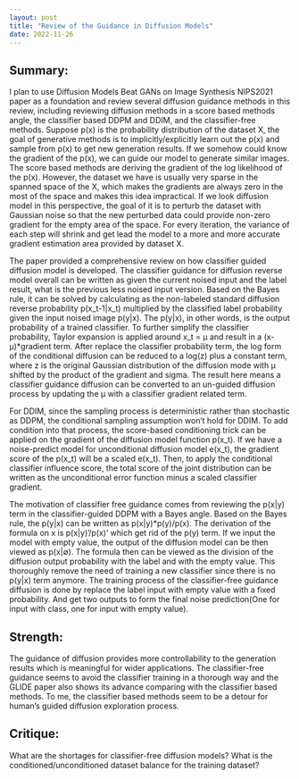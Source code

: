 ```yaml
---
layout: post
title: "Review of the Guidance in Diffusion Models"
date: 2022-11-26
---
```

## Summary:

I plan to use Diffusion Models Beat GANs on Image Synthesis NIPS2021 paper as a foundation and review several diffusion guidance methods in this review, including reviewing diffusion methods in a score based methods angle, the classifier based DDPM and DDIM, and the classifier-free methods.
Suppose p(x) is the probability distribution of the dataset X, the goal of generative methods is to implicitly/explicitly learn out the p(x) and sample from p(x) to get new generation results. If we somehow could know the gradient of the p(x), we can guide our model to generate similar images. The score based methods are deriving the gradient of the log likelihood of the p(x). However, the dataset we have is usually very sparse in the spanned space of the X, which makes the gradients are always zero in the most of the space and makes this idea impractical. If we look diffusion model in this perspective, the goal of it is to perturb the dataset with Gaussian noise so that the new perturbed data could provide non-zero gradient for the empty area of the space. For every iteration, the variance of each step will shrink and get lead the model to a more and more accurate gradient estimation area provided by dataset X.

The paper provided a comprehensive review on how classifier guided diffusion model is developed. The classifier guidance for diffusion reverse model overall can be written as given the current noised input and the label result, what is the previous less noised input version. Based on the Bayes rule, it can be solved by calculating as the non-labeled standard diffusion reverse probability p(x_t-1\|x_t) multiplied by the classified label probability given the input noised image p(y\|x). The p(y\|x), in other words, is the output probability of a trained classifier. To further simplify the classifier probability, Taylor expansion is applied around x_t = μ and result in a (x- μ)*gradient term. After replace the classifier probability term, the log form of the conditional diffusion can be reduced to a log(z) plus a constant term, where z is the original Gaussian distribution of the diffusion mode with μ shifted by the product of the gradient and sigma. The result here means a classifier guidance diffusion can be converted to an un-guided diffusion process by updating the μ with a classifier gradient related term.

For DDIM, since the sampling process is deterministic rather than stochastic as DDPM, the conditional sampling assumption won’t hold for DDIM. To add condition into that process, the score-based conditioning trick can be applied on the gradient of the diffusion model function p(x_t). If we have a noise-predict model for unconditional diffusion model e(x_t), the gradient score of the p(x_t) will be a scaled e(x_t). Then, to apply the conditional classifier influence score, the total score of the joint distribution can be written as the unconditional error function minus a scaled classifier gradient.

The motivation of classifier free guidance comes from reviewing the p(x|y) term in the classifier-guided DDPM with a Bayes angle. Based on the Bayes rule, the p(y\|x) can be written as p(x\|y)*p(y)/p(x). The derivation of the formula on x is p(x|y)’/p(x)’ which get rid of the p(y) term. If we input the model with empty value, the output of the diffusion model can be then viewed as p(x\|∅). The formula then can be viewed as the division of the diffusion output probability with the label and with the empty value. This thoroughly remove the need of training a new classifier since there is no p(y\|x) term anymore. The training process of the classifier-free guidance diffusion is done by replace the label input with empty value with a fixed probability. And get two outputs to form the final noise prediction(One for input with class, one for input with empty value).

## Strength:
The guidance of diffusion provides more controllability to the generation results which is meaningful for wider applications. The classifier-free guidance seems to avoid the classifier training in a thorough way and the GLIDE paper also shows its advance comparing with the classifier based methods. To me, the classifier based methods seem to be a detour for human’s guided diffusion exploration process.

## Critique:
What are the shortages for classifier-free diffusion models? What is the conditioned/unconditioned dataset balance for the training dataset? 
